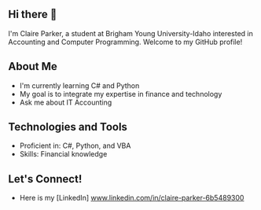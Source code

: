 ## Hi there 👋
I'm Claire Parker, a student at Brigham Young University-Idaho interested in Accounting and Computer Programming. Welcome to my GitHub profile!

## About Me
- I'm currently learning C# and Python
- My goal is to integrate my expertise in finance and technology
- Ask me about IT Accounting

## Technologies and Tools

- Proficient in: C#, Python, and VBA
- Skills: Financial knowledge

## Let's Connect!

- Here is my [LinkedIn] www.linkedin.com/in/claire-parker-6b5489300
<!--
**ClaireParker907/ClaireParker907** is a ✨ _special_ ✨ repository because its `README.md` (this file) appears on your GitHub profile.

Here are some ideas to get you started:

- 🔭 I’m currently working on ...
- 🌱 I’m currently learning ...
- 👯 I’m looking to collaborate on ...
- 🤔 I’m looking for help with ...
- 💬 Ask me about ...
- 📫 How to reach me: ...
- 😄 Pronouns: ...
- ⚡ Fun fact: ...
-->
